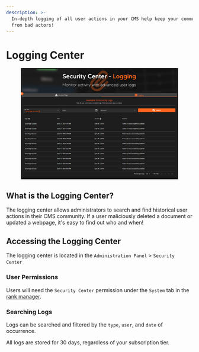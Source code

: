 ```yaml
---
description: >-
  In-depth logging of all user actions in your CMS help keep your community safe
  from bad actors!
---
```


# Logging Center

<figure><img src="../../../.gitbook/assets/image.png" alt=""><figcaption></figcaption></figure>

## What is the Logging Center?

The logging center allows administrators to search and find historical user actions in their CMS community. If a user maliciously deleted a document or updated a webpage, it's easy to find out who and when!



## Accessing the Logging Center

The logging center is located in the `Administration Panel` > `Security Center`

### User Permissions

Users will need the `Security Center` permission under the `System` tab in the [rank manager](../../user-management/creating-departments.md).

### Searching Logs

Logs can be searched and filtered by the `type`, `user`, and `date` of occurrence.

All logs are stored for 30 days, regardless of your subscription tier.

